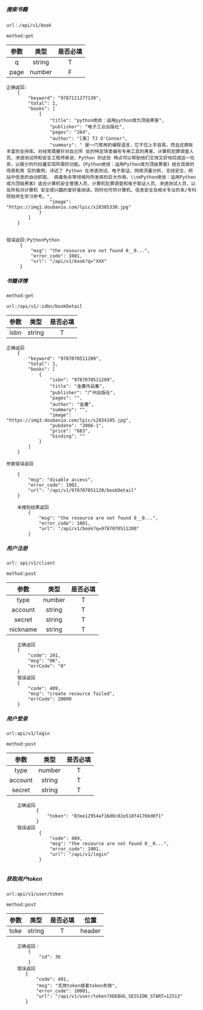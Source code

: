 ##### 搜索书籍
`url：/api/v1/book`

`method:get`

| 参数|  类型  |  是否必填 |
| :---:  | :----:   | :----: |
| q   | string    |   T   |
| page   | number    |  F    |

```
正确返回:
    {
        "keyword": "9787121277139",
        "total": 1,
        "books": [
            {
                "title": "python绝技：运用python成为顶级黑客",
                "publisher": "电子工业出版社",
                "pages": "264",
                "author": "[美] TJ O'Connor",
                "summary": " 是一门常用的编程语言，它不仅上手容易，而且还拥有丰富的支持库。对经常需要针对自己所 处的特定场景编写专用工具的黑客、计算机犯罪调查人员、渗透测试师和安全工程师来说，Python 的这些 特点可以帮助他们又快又好地完成这一任务，以极少的代码量实现所需的功能。《Python绝技：运用Python成为顶级黑客》结合具体的场景和真 实的案例，详述了 Python 在渗透测试、电子取证、网络流量分析、无线安全、网站中信息的自动抓取、 病毒免杀等领域内所发挥的巨大作用。\\n《Python绝技：运用Python成为顶级黑客》适合计算机安全管理人员、计算机犯罪调查和电子取证人员、渗透测试人员，以及所有对计算机 安全感兴趣的爱好者阅读。同时也可供计算机、信息安全及相关专业的本/专科院校师生学习参考。",
                "image": "https://img1.doubanio.com/lpic/s28385338.jpg"
            }
        ]
    }

```
```

错误返回:PythonPython
     {
         "msg": "the resource are not found 0__0...",
         "error_code": 1001,
         "url": "/api/v1/book?q="XXX"
     }
```

##### 书籍详情
`method:get`

`url:/api/v1/:idbn/bookDetail`

| 参数|  类型  |  是否必填 |
| :---:  | :----:   | :----: |
| isbn   | string    |   T   |

```
正确返回
    {
        "keyword": "9787070511209",
        "total": 1,
        "books": [
            {
                "isbn": "9787070511209",
                "title": "金庸作品集",
                "publisher": "广州出版社",
                "pages": "",
                "author": "金庸",
                "summary": "",
                "image": "https://img3.doubanio.com/lpic/s2834105.jpg",
                "pubdate": "2006-1",
                "price": "683",
                "binding": ""
            }
        ]
    }

```

```
参数错误返回
    
    {
        "msg": "disable access",
        "error_code": 1002,
        "url": "/api/v1/978707051120/bookDetail"
    }
```
```
    未搜到结果返回
        {
            "msg": "the resource are not found 0__0...",
            "error_code": 1001,
            "url": "/api/v1/book?q=9787070511200"
        }

```
##### 用户注册
`url: api/v1/client`

`method:post`

| 参数|  类型  |  是否必填 |
| :---:  | :----:   | :----: |
| type   | number    |   T   |
| account   | string    |   T   |
| secret   | string    |   T   |
| nickname   | string    |   T   |

```
    正确返回
    {
        "code": 201,
        "msg": "OK",
        "errCode": "0"
    }
    错误返回
    {
        "code": 409,
        "msg": "create resource failed",
        "errCode": 20000
    }
```
##### 用户登录
`url:api/v1/login`

`method:post`

| 参数|  类型  |  是否必填 |
| :---:  | :----:   | :----: |
| type   | number    |   T   |
| account   | string    |   T   |
| secret   | string    |   T   |

```
    正确返回
           {
               "token": "03ee12954af16d0c02e518f4176bd0f1"
           }
    错误返回
            {
                "code": 404,
                "msg": "the resource are not found 0__0...",
                "error_code": 1001,
                "url": "/api/v1/login"
            }
        
```
##### 获取用户token

`url:api/v1/user/token`

`method:post`

| 参数|  类型  |  是否必填 |  位置  |
| :---:  | :----:   | :----: | :----: |
| toke   | string    |   T   | header |

```
    正确返回：
        {
            "id": 36
        }
    错误返回
       {
           "code": 401,
           "msg": "无效token或者token失效",
           "error_code": 10001,
           "url": "/api/v1/user/token?XDEBUG_SESSION_START=12513"
       }
```




